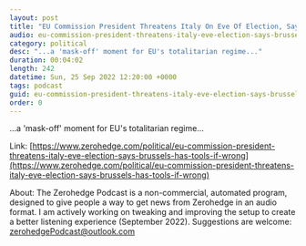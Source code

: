 ```yaml
---
layout: post
title: "EU Commission President Threatens Italy On Eve Of Election, Says Brussels Has 'Tools' If Wrong Parties Win"
audio: eu-commission-president-threatens-italy-eve-election-says-brussels-has-tools-if-wrong-1
category: political
desc: "...a 'mask-off' moment for EU's totalitarian regime..."
duration: 00:04:02
length: 242
datetime: Sun, 25 Sep 2022 12:20:00 +0000
tags: podcast
guid: eu-commission-president-threatens-italy-eve-election-says-brussels-has-tools-if-wrong-0
order: 0
---
```

...a 'mask-off' moment for EU's totalitarian regime...

Link: [https://www.zerohedge.com/political/eu-commission-president-threatens-italy-eve-election-says-brussels-has-tools-if-wrong](https://www.zerohedge.com/political/eu-commission-president-threatens-italy-eve-election-says-brussels-has-tools-if-wrong)

About: The Zerohedge Podcast is a non-commercial, automated program, designed to give people a way to get news from Zerohedge in an audio format.  I am actively working on tweaking and improving the setup to create a better listening experience (September 2022).  Suggestions are welcome: [zerohedgePodcast@outlook.com](mailto:zerohedgePodcast@outlook.com)